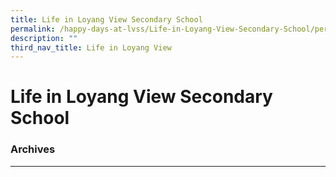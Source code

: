```yaml
---
title: Life in Loyang View Secondary School
permalink: /happy-days-at-lvss/Life-in-Loyang-View-Secondary-School/permalink/
description: ""
third_nav_title: Life in Loyang View
---
```


Life in Loyang View Secondary School
====================================

### Archives
--------